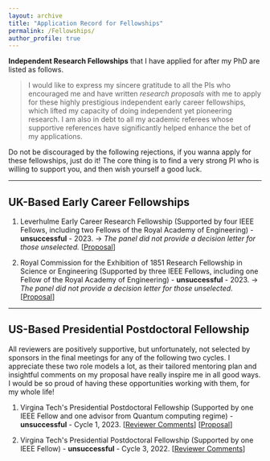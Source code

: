 ```yaml
---
layout: archive
title: "Application Record for Fellowships"
permalink: /Fellowships/
author_profile: true
---
```


**Independent Research Fellowships** that I have applied for after my PhD are listed as follows. 

> I would like to express my sincere gratitude to all the PIs who encouraged me and have written *research proposals* with me to apply for these highly prestigious independent early career fellowships, which lifted my capacity of doing independent yet pioneering research. I am also in debt to all my academic referees whose supportive references have significantly helped enhance the bet of my applications.

Do not be discouraged by the following rejections, if you wanna apply for these fellowships, just do it! The core thing is to find a very strong PI who is willing to support you, and then wish yourself a good luck.

---

<h2>UK-Based Early Career Fellowships</h2>

1. Leverhulme Early Career Research Fellowship (Supported by four IEEE Fellows, including two Fellows of the Royal Academy of Engineering) - **unsuccessful** - 2023. $\rightarrow$ *The panel did not provide  a decision letter for those unselected.* [[Proposal](/files/pdf/Fellowships/LeverhulmeTrust.pdf)]

2. Royal Commission for the Exhibition of 1851 Research Fellowship in Science or Engineering (Supported by three IEEE Fellows, including one Fellow of the Royal Academy of Engineering) - **unsuccessful** - 2023. $\rightarrow$ *The panel did not provide  a decision letter for those unselected.* [[Proposal](/files/pdf/Fellowships/1851.pdf)]

---

<h2>US-Based Presidential Postdoctoral Fellowship</h2>

All reviewers are positively supportive, but unfortunately, not selected by sponsors in the final meetings for any of the following two cycles. I appreciate these two role models a lot, as their tailored mentoring plan and insightful comments on my proposal have really inspire me in all good ways. I would be so proud of having these opportunities working with them, for my whole life! 

1. Virgina Tech's Presidential Postdoctoral Fellowship (Supported by one IEEE Fellow and one advisor from Quantum computing regime) - **unsuccessful** - Cycle 1, 2023. [[Reviewer Comments](/files/pdf/Fellowships/VT_C1_2023.jpg)] [[Proposal](/files/pdf/Fellowships/VT.pdf)]

2. Virgina Tech's Presidential Postdoctoral Fellowship (Supported by one IEEE Fellow) - **unsuccessful** - Cycle 3, 2022. [[Reviewer Comments](/files/pdf/Fellowships/VT_C3_2022.jpg)]

<!-- (all reviewers are positively supportive, but not selected by sponsors in the final meeting)-->



